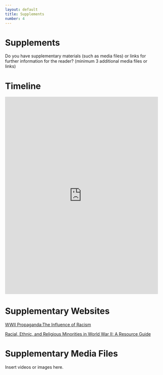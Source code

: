 ```yaml
---
layout: default
title: Supplements
number: 4
---
```


# Supplements

Do you have supplementary materials (such as media files) or links for further information for the reader? (minimum 3 additional media files or links)

# Timeline

<iframe class='timeline-iframe' src='https://cdn.knightlab.com/libs/timeline3/latest/embed/index.html?source=1loYsJVTFK_boNf1vc-EU727NoGtHMitATjUC7YdQWiQ&font=Default&lang=en&initial_zoom=2&height=650' width='100%' height='650' webkitallowfullscreen mozallowfullscreen allowfullscreen frameborder='0'></iframe>

# Supplementary Websites

[WWII Propaganda:The Influence of Racism](https://cwp.missouri.edu/2012/wwii-propaganda-the-influence-of-racism/)

[Racial, Ethnic, and Religious Minorities in World War II: A Resource Guide](https://guides.loc.gov/racial-ethnic-and-religious-minorities-in-world-war-ii/introduction)

# Supplementary Media Files

Insert videos or images here.
